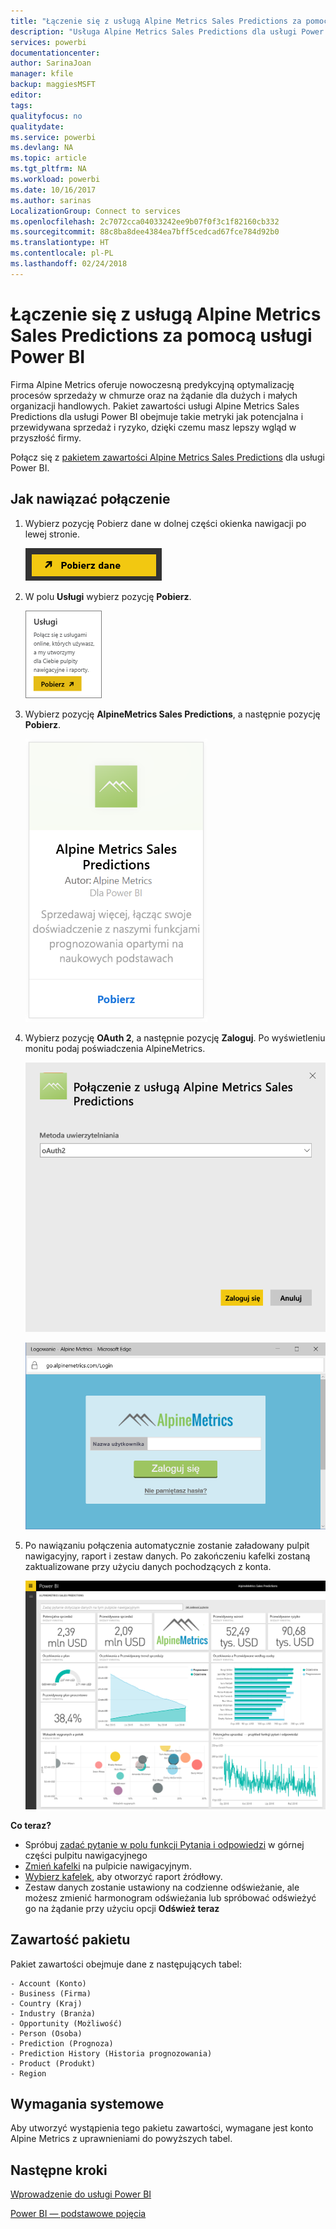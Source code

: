 ```yaml
---
title: "Łączenie się z usługą Alpine Metrics Sales Predictions za pomocą usługi Power BI"
description: "Usługa Alpine Metrics Sales Predictions dla usługi Power BI"
services: powerbi
documentationcenter: 
author: SarinaJoan
manager: kfile
backup: maggiesMSFT
editor: 
tags: 
qualityfocus: no
qualitydate: 
ms.service: powerbi
ms.devlang: NA
ms.topic: article
ms.tgt_pltfrm: NA
ms.workload: powerbi
ms.date: 10/16/2017
ms.author: sarinas
LocalizationGroup: Connect to services
ms.openlocfilehash: 2c7072cca04033242ee9b07f0f3c1f82160cb332
ms.sourcegitcommit: 88c8ba8dee4384ea7bff5cedcad67fce784d92b0
ms.translationtype: HT
ms.contentlocale: pl-PL
ms.lasthandoff: 02/24/2018
---
```

# <a name="connect-to-alpine-metrics-sales-predictions-with-power-bi"></a>Łączenie się z usługą Alpine Metrics Sales Predictions za pomocą usługi Power BI
Firma Alpine Metrics oferuje nowoczesną predykcyjną optymalizację procesów sprzedaży w chmurze oraz na żądanie dla dużych i małych organizacji handlowych. Pakiet zawartości usługi Alpine Metrics Sales Predictions dla usługi Power BI obejmuje takie metryki jak potencjalna i przewidywana sprzedaż i ryzyko, dzięki czemu masz lepszy wgląd w przyszłość firmy. 

Połącz się z [pakietem zawartości Alpine Metrics Sales Predictions](https://app.powerbi.com/getdata/services/alpine-metrics) dla usługi Power BI.

## <a name="how-to-connect"></a>Jak nawiązać połączenie
1. Wybierz pozycję Pobierz dane w dolnej części okienka nawigacji po lewej stronie.  
   
    ![](media/service-connect-to-alpine-metrics/getdata.png)
2. W polu **Usługi** wybierz pozycję **Pobierz**.  
   
    ![](media/service-connect-to-alpine-metrics/services.png)
3. Wybierz pozycję **AlpineMetrics Sales Predictions**, a następnie pozycję **Pobierz**.  
   
    ![](media/service-connect-to-alpine-metrics/alpine.png)
4. Wybierz pozycję **OAuth 2**, a następnie pozycję **Zaloguj**. Po wyświetleniu monitu podaj poświadczenia AlpineMetrics.
   
    ![](media/service-connect-to-alpine-metrics/creds.png)
   
    ![](media/service-connect-to-alpine-metrics/creds2.png)
5. Po nawiązaniu połączenia automatycznie zostanie załadowany pulpit nawigacyjny, raport i zestaw danych. Po zakończeniu kafelki zostaną zaktualizowane przy użyciu danych pochodzących z konta.
   
    ![](media/service-connect-to-alpine-metrics/dashboard.png)

**Co teraz?**

* Spróbuj [zadać pytanie w polu funkcji Pytania i odpowiedzi](power-bi-q-and-a.md) w górnej części pulpitu nawigacyjnego
* [Zmień kafelki](service-dashboard-edit-tile.md) na pulpicie nawigacyjnym.
* [Wybierz kafelek](service-dashboard-tiles.md), aby otworzyć raport źródłowy.
* Zestaw danych zostanie ustawiony na codzienne odświeżanie, ale możesz zmienić harmonogram odświeżania lub spróbować odświeżyć go na żądanie przy użyciu opcji **Odśwież teraz**

## <a name="whats-included"></a>Zawartość pakietu
Pakiet zawartości obejmuje dane z następujących tabel:  

    - Account (Konto)    
    - Business (Firma)    
    - Country (Kraj)    
    - Industry (Branża)    
    - Opportunity (Możliwość)  
    - Person (Osoba)  
    - Prediction (Prognoza)    
    - Prediction History (Historia prognozowania)    
    - Product (Produkt)  
    - Region    

## <a name="system-requirements"></a>Wymagania systemowe
Aby utworzyć wystąpienia tego pakietu zawartości, wymagane jest konto Alpine Metrics z uprawnieniami do powyższych tabel.

## <a name="next-steps"></a>Następne kroki
[Wprowadzenie do usługi Power BI](service-get-started.md)

[Power BI — podstawowe pojęcia](service-basic-concepts.md)

